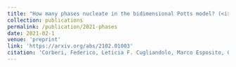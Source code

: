 ```yaml
---
title: "How many phases nucleate in the bidimensional Potts model? (<i>preprint</i>)"
collection: publications
permalink: /publication/2021-phases
date: 2021-02-1
venue: 'preprint'
link: 'https://arxiv.org/abs/2102.01003'
citation: 'Corberi, Federico, Leticia F. Cugliandolo, Marco Esposito, Onofrio Mazzarisi, and Marco Picco. &quot;How many phases nucleate in the bidimensional Potts model?.&quot; <i>arXiv preprint</i> arXiv:2102.01003 (2021).'
---
```

